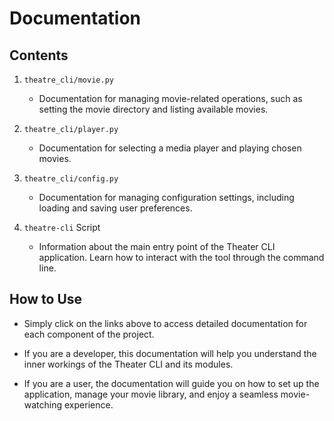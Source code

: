 # Documentation

## Contents
1. `theatre_cli/movie.py`
    * Documentation for managing movie-related operations, such as setting the movie directory and listing available movies.

2.  `theatre_cli/player.py`
    * Documentation for selecting a media player and playing chosen movies.

3. `theatre_cli/config.py`
    * Documentation for managing configuration settings, including loading and saving user preferences.

4. `theatre-cli` Script
    * Information about the main entry point of the Theater CLI application. Learn how to interact with the tool through the command line.

## How to Use
* Simply click on the links above to access detailed documentation for each component of the project.

* If you are a developer, this documentation will help you understand the inner workings of the Theater CLI and its modules.

* If you are a user, the documentation will guide you on how to set up the application, manage your movie library, and enjoy a seamless movie-watching experience.